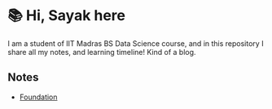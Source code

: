 # 📚 Hi, Sayak here

I am a student of IIT Madras BS Data Science course, and in this repository I share all my notes, and learning timeline! Kind of a blog. 

## Notes

- [Foundation](foundation.md)


